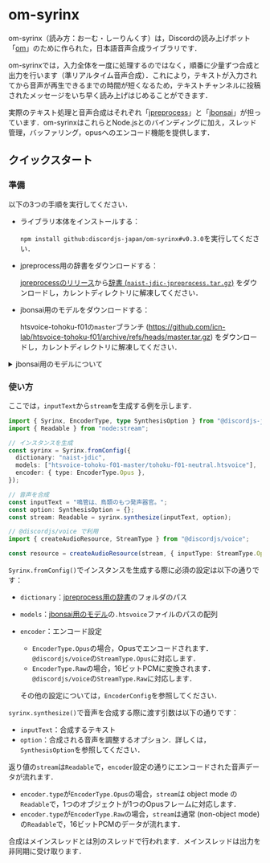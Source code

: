 # om-syrinx

om-syrinx（読み方：おーむ・しーりんくす）は，Discordの読み上げボット「[om](https://github.com/discordjs-japan/om)」のために作られた，日本語音声合成ライブラリです．

om-syrinxでは，入力全体を一度に処理するのではなく，順番に少量ずつ合成と出力を行います（準リアルタイム音声合成）．これにより，テキストが入力されてから音声が再生できるまでの時間が短くなるため，テキストチャンネルに投稿されたメッセージをいち早く読み上げはじめることができます．

実際のテキスト処理と音声合成はそれぞれ「[jpreprocess](https://crates.io/crates/jpreprocess)」と「[jbonsai](https://crates.io/crates/jbonsai)」が担っています．om-syrinxはこれらとNode.jsとのバインディングに加え，スレッド管理，バッファリング，opusへのエンコード機能を提供します．

## クイックスタート

### 準備

以下の3つの手順を実行してください．
- ライブラリ本体をインストールする：

  `npm install github:discordjs-japan/om-syrinx#v0.3.0`を実行してください．
- jpreprocess用の辞書をダウンロードする：

  [jpreprocessのリリース](https://github.com/jpreprocess/jpreprocess/releases/v0.8.1)から[辞書 (`naist-jdic-jpreprocess.tar.gz`)](https://github.com/jpreprocess/jpreprocess/releases/download/v0.8.1/naist-jdic-jpreprocess.tar.gz) をダウンロードし，カレントディレクトリに解凍してください．
- jbonsai用のモデルをダウンロードする：

  htsvoice-tohoku-f01の`master`ブランチ (<https://github.com/icn-lab/htsvoice-tohoku-f01/archive/refs/heads/master.tar.gz>) をダウンロードし，カレントディレクトリに解凍してください．

<details>
  <summary>jbonsai用のモデルについて</summary>

  jbonsaiは，[HTS Engine](https://hts-engine.sourceforge.net)でも用いられる`.htsvoice`モデルを使用して音声を合成します．

  ここでは例として，[htsvoice-tohoku-f01](https://github.com/icn-lab/htsvoice-tohoku-f01) を使用しました．htsvoice-tohoku-f01は，4つの`.htsvoice`モデルを含むリポジトリです．他の`.htsvoice`モデルを使用することもできます．
</details>

### 使い方

ここでは，`inputText`から`stream`を生成する例を示します．

```ts
import { Syrinx, EncoderType, type SynthesisOption } from "@discordjs-japan/om-syrinx";
import { Readable } from "node:stream";

// インスタンスを生成
const syrinx = Syrinx.fromConfig({
  dictionary: "naist-jdic",
  models: ["htsvoice-tohoku-f01-master/tohoku-f01-neutral.htsvoice"],
  encoder: { type: EncoderType.Opus },
});

// 音声を合成
const inputText = "鳴管は、鳥類のもつ発声器官。";
const option: SynthesisOption = {};
const stream: Readable = syrinx.synthesize(inputText, option);

// @discordjs/voice で利用
import { createAudioResource, StreamType } from "@discordjs/voice";

const resource = createAudioResource(stream, { inputType: StreamType.Opus });
```

`Syrinx.fromConfig()`でインスタンスを生成する際に必須の設定は以下の通りです：
- `dictionary`：[jpreprocess用の辞書](#jpreprocess用の辞書)のフォルダのパス
- `models`：[jbonsai用のモデル](#jbonsai用のモデル)の`.htsvoice`ファイルのパスの配列
- `encoder`：エンコード設定
  - `EncoderType.Opus`の場合，Opusでエンコードされます．`@discordjs/voice`の`StreamType.Opus`に対応します．
  - `EncoderType.Raw`の場合，16ビットPCMに変換されます．`@discordjs/voice`の`StreamType.Raw`に対応します．
  
  その他の設定については，`EncoderConfig`を参照してください．

`syrinx.synthesize()`で音声を合成する際に渡す引数は以下の通りです：
- `inputText`：合成するテキスト
- `option`：合成される音声を調整するオプション．詳しくは，`SynthesisOption`を参照してください．

返り値の`stream`は`Readable`で，`encoder`設定の通りにエンコードされた音声データが流れます．
- `encoder.type`が`EncoderType.Opus`の場合，`stream`は object mode の`Readable`で，1つのオブジェクトが1つのOpusフレームに対応します．
- `encoder.type`が`EncoderType.Raw`の場合，`stream`は通常 (non-object mode) の`Readable`で，16ビットPCMのデータが流れます．

合成はメインスレッドとは別のスレッドで行われます．メインスレッドは出力を非同期に受け取ります．
